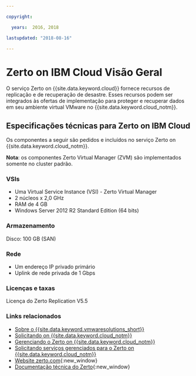 ```yaml
---

copyright:

  years:  2016, 2018

lastupdated: "2018-08-16"

---
```


# Zerto on IBM Cloud Visão Geral

O serviço Zerto on {{site.data.keyword.cloud}} fornece recursos de replicação e de recuperação de desastre. Esses recursos podem ser integrados às ofertas de implementação para proteger e recuperar dados em seu ambiente virtual VMware no {{site.data.keyword.cloud_notm}}.

## Especificações técnicas para Zerto on IBM Cloud

Os componentes a seguir são pedidos e incluídos no serviço Zerto on {{site.data.keyword.cloud_notm}}.

**Nota**: os componentes Zerto Virtual Manager (ZVM) são implementados somente no cluster padrão.

### VSIs

* Uma Virtual Service Instance (VSI) - Zerto Virtual Manager
* 2 núcleos x 2,0 GHz
* RAM de 4 GB
* Windows Server 2012 R2 Standard Edition (64 bits)

### Armazenamento

Disco: 100 GB (SAN)

### Rede

* Um endereço IP privado primário
* Uplink de rede privada de 1 Gbps

### Licenças e taxas

Licença do Zerto Replication V5.5

### Links relacionados

* [Sobre o {{site.data.keyword.vmwaresolutions_short}}](../vmonic/prod_overview.html)
* [Solicitando on {{site.data.keyword.cloud_notm}}](zerto_ordering.html)
* [Gerenciando o Zerto on {{site.data.keyword.cloud_notm}}](managingzertodr.html)
* [Solicitando serviços gerenciados para o Zerto on {{site.data.keyword.cloud_notm}}](managing_zerto_services.html)
* [Website zerto.com](https://www.zerto.com){:new_window}
* [Documentação técnica do Zerto](https://www.zerto.com/myzerto/technical-documentation/){:new_window}
